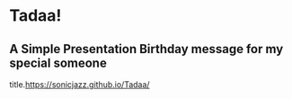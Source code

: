 # Tadaa!
##  A Simple Presentation Birthday message for my special **someone**
title.https://sonicjazz.github.io/Tadaa/
